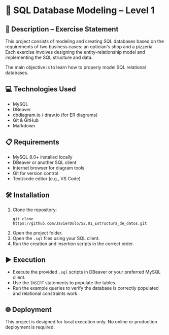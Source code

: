 # 📘 SQL Database Modeling – Level 1

## 📄 Description – Exercise Statement

This project consists of modeling and creating SQL databases based on the requirements of two business cases: an optician's shop and a pizzeria. Each exercise involves designing the entity-relationship model and implementing the SQL structure and data.

The main objective is to learn how to properly model SQL relational databases.

## 💻 Technologies Used

- MySQL
- DBeaver
- dbdiagram.io / draw.io (for ER diagrams)
- Git & GitHub
- Markdown

## 📋 Requirements

- MySQL 8.0+ installed locally
- DBeaver or another SQL client
- Internet browser for diagram tools
- Git for version control
- Text/code editor (e.g., VS Code)

## 🛠️ Installation

1. Clone the repository:
   ```
   git clone https://github.com/JavierDolo/S2.01_Estructura_de_datos.git
   ```
2. Open the project folder.
3. Open the `.sql` files using your SQL client.
4. Run the creation and insertion scripts in the correct order.

## ▶️ Execution

- Execute the provided `.sql` scripts in DBeaver or your preferred MySQL client.
- Use the `INSERT` statements to populate the tables.
- Run the example queries to verify the database is correctly populated and relational constraints work.

## 🌐 Deployment

This project is designed for local execution only. No online or production deployment is required.
